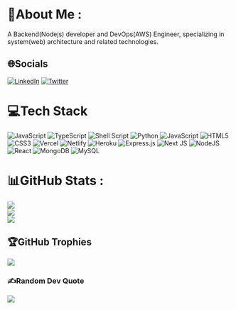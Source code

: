 # 💫About Me :

A Backend(Nodejs) developer and DevOps(AWS) Engineer, specializing in system(web) architecture and related technologies.

## 🌐Socials

[![LinkedIn](https://img.shields.io/badge/LinkedIn-%230077B5.svg?logo=linkedin&logoColor=white)](https://www.linkedin.com/in/ali-zakariyah-311067202/) [![Twitter](https://img.shields.io/badge/Twitter-%231DA1F2.svg?logo=Twitter&logoColor=white)](https://twitter.com/realAlibaba001)

<!-- [![Stack Overflow](https://img.shields.io/badge/-Stackoverflow-FE7A16?logo=stack-overflow&logoColor=white)](https://stackoverflow.com/users/14892629) -->

# 💻Tech Stack

![JavaScript](https://img.shields.io/badge/c-%2300599C.svg?style=plastic&logo=c&logoColor=white) ![TypeScript](https://img.shields.io/badge/Solidity-%23363636.svg?style=plastic&logo=solidity&logoColor=white) ![Shell Script](https://img.shields.io/badge/shell_script-%23121011.svg?style=plastic&logo=gnu-bash&logoColor=white) ![Python](https://img.shields.io/badge/python-3670A0?style=plastic&logo=python&logoColor=ffdd54) ![JavaScript](https://img.shields.io/badge/javascript-%23323330.svg?style=plastic&logo=javascript&logoColor=%23F7DF1E) ![HTML5](https://img.shields.io/badge/html5-%23E34F26.svg?style=plastic&logo=html5&logoColor=white) ![CSS3](https://img.shields.io/badge/css3-%231572B6.svg?style=plastic&logo=css3&logoColor=white) ![Vercel](https://img.shields.io/badge/vercel-%23000000.svg?style=plastic&logo=vercel&logoColor=white) ![Netlify](https://img.shields.io/badge/netlify-%23000000.svg?style=plastic&logo=netlify&logoColor=#00C7B7) ![Heroku](https://img.shields.io/badge/heroku-%23430098.svg?style=plastic&logo=heroku&logoColor=white) ![Express.js](https://img.shields.io/badge/express.js-%23404d59.svg?style=plastic&logo=express&logoColor=%2361DAFB) ![Next JS](https://img.shields.io/badge/Next-black?style=plastic&logo=next.js&logoColor=white) ![NodeJS](https://img.shields.io/badge/node.js-6DA55F?style=plastic&logo=node.js&logoColor=white) ![React](https://img.shields.io/badge/react-%2320232a.svg?style=plastic&logo=react&logoColor=%2361DAFB) ![MongoDB](https://img.shields.io/badge/MongoDB-%234ea94b.svg?style=plastic&logo=mongodb&logoColor=white) ![MySQL](https://img.shields.io/badge/mysql-%2300f.svg?style=plastic&logo=mysql&logoColor=white)

# 📊GitHub Stats :

![](https://github-readme-stats.vercel.app/api?username=albaba0010&theme=react&hide_border=false&include_all_commits=false&count_private=false)<br/>
![](https://github-readme-streak-stats.herokuapp.com/?user=Hexdee&theme=react&hide_border=false)<br/>
![](https://github-readme-stats.vercel.app/api/top-langs/?username=Hexdee&theme=react&hide_border=false&include_all_commits=false&count_private=false&layout=compact)

## 🏆GitHub Trophies

![](https://github-profile-trophy.vercel.app/?username=Hexdee&theme=nord&no-frame=true&no-bg=true&margin-w=4)

### ✍️Random Dev Quote

![](https://quotes-github-readme.vercel.app/api?type=horizontal&theme=radical)
